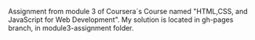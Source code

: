 Assignment from module 3 of Coursera´s Course named "HTML,CSS, and JavaScript for Web Development". My solution is located in gh-pages branch, in module3-assignment folder.

